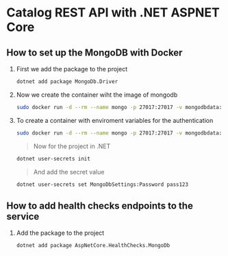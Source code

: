 # Catalog REST API with .NET ASPNET Core

## How to set up the MongoDB with Docker

1. First we add the package to the project

   ```bash
   dotnet add package MongoDb.Driver
   ```
2. Now we create the container wiht the image of mongodb
   
   ```bash
   sudo docker run -d --rm --name mongo -p 27017:27017 -v mongodbdata:/data/db mongo
   ```
3. To create a container with enviroment variables for the authentication
   ```bash
   sudo docker run -d --rm --name mongo -p 27017:27017 -v mongodbdata:/data/db -e MONGO_INITDB_ROOT_USERNAME=mongoadmin -e MONGO_INITDB_ROOT_PASSWORD=pass123 mongo
   ```
   > Now for the project in .NET
   ```bash
   dotnet user-secrets init
   ```
   > And add the secret value
   ```bash
   dotnet user-secrets set MongoDbSettings:Password pass123
   ```
## How to add health checks endpoints to the service
1. Add the package to the project
   ```bash
   dotnet add package AspNetCore.HealthChecks.MongoDb
   ```